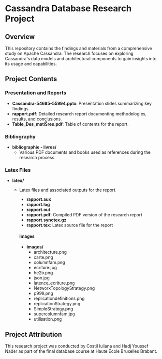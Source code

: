 # Cassandra Database Research Project

## Overview

This repository contains the findings and materials from a comprehensive study on Apache Cassandra. The research focuses on exploring Cassandra's data models and architectural components to gain insights into its usage and capabilities.

## Project Contents

### Presentation and Reports

- **Cassandra-54685-55994.pptx**: Presentation slides summarizing key findings.
- **rapport.pdf**: Detailed research report documenting methodologies, results, and conclusions.
- **Table_Des_matiŠres.pdf**: Table of contents for the report.

### Bibliography

- **bibliographie - livres/**
  - Various PDF documents and books used as references during the research process.

### Latex Files

- **latex/**
  - Latex files and associated outputs for the report.
  
    - **rapport.aux**
    - **rapport.log**
    - **rapport.out**
    - **rapport.pdf**: Compiled PDF version of the research report
    - **rapport.synctex.gz**
    - **rapport.tex**: Latex source file for the report

    #### Images

    - **images/**
      - architecture.png
      - carte.png
      - columnfam.png
      - ecriture.jpg
      - he2b.png
      - json.jpg
      - latence_ecriture.png
      - NetworkTopologyStrategy.png
      - p999.png
      - replicationdefinitions.png
      - replicationStrategy.png
      - SimpleStrategy.png
      - supercolumnfam.jpg
      - utilisation.png

## Project Attribution

This research project was conducted by Costil Iuliana and Hadj Youssef Nader as part of the final database course at Haute Ecole Bruxelles Brabant.
